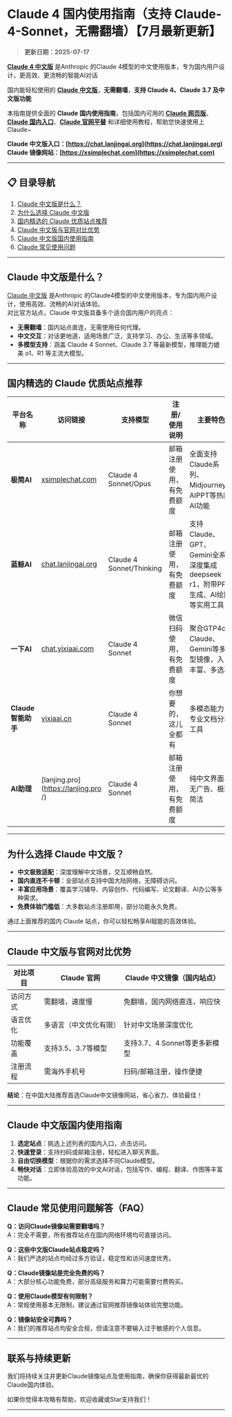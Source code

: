 # Claude 4 国内使用指南（支持 Claude-4-Sonnet，无需翻墙）【7月最新更新】

> **更新日期：2025-07-17**

[**Claude 4 中文版**](https://chat.lanjingai.org) 是Anthropic 的Claude 4模型的中文使用版本，专为国内用户设计，更高效、更流畅的智能AI对话

国内能轻松使用的 [**Claude 中文版**](https://chat.lanjingai.org)，**无需翻墙**，**支持 Claude 4、Claude 3.7 及中文版功能**   

本指南提供全面的 **Claude 国内使用指南**，包括国内可用的 [**Claude 网页版**](https://xsimplechat.com)、[**Claude 国内入口**](https://chat.lanjingai.org)、[**Claude 官网平替**](https://xsimplechat.com) 和详细使用教程，帮助您快速使用上 Claude~

**Claude 中文版入口：[https://chat.lanjingai.org](https://chat.lanjingai.org)**   
**Claude 镜像网站：[https://xsimplechat.com](https://xsimplechat.com)**

---

## 📋 目录导航

1. [Claude 中文版是什么？](#claude-中文版是什么)
2. [为什么选择 Claude 中文版](#为什么选择-claude-中文版)
3. [国内精选的 Claude 优质站点推荐](#国内精选的-claude-优质站点推荐)
4. [Claude 中文版与官网对比优势](#claude-中文版与官网对比优势)
5. [Claude 中文版国内使用指南](#claude-中文版国内使用指南)
6. [Claude 常见使用问题](#claude-常见使用问题)

---

## Claude 中文版是什么？

[Claude 中文版](https://chat.lanjingai.org) 是Anthropic 的Claude4模型的中文使用版本，专为国内用户设计，使用高效、流畅的AI对话体验。  
对比官方站点，Claude 中文版具备多个适合国内用户的亮点：

- **无需翻墙**：国内站点直连，无需使用任何代理。
- **中文交互**：对话更地道，适用场景广泛，支持学习、办公、生活等多领域。
- **多模型支持**：涵盖 Claude 4 Sonnet、Claude 3.7 等最新模型，推理能力媲美 o1、R1 等主流大模型。

---

## 国内精选的 Claude 优质站点推荐

| 平台名称               | 访问链接                                                               | 支持模型                  | 注册/使用说明                         | 主要特色                                                                                 |
| ---------------------- | ---------------------------------------------------------------------- | ------------------------- | -------------------------------------- | ---------------------------------------------------------------------------------------- |
| **极简AI**             | [xsimplechat.com](https://xsimplechat.com/)                         | Claude 4 Sonnet/Opus      | 邮箱注册使用，有免费额度         | 全面支持Claude系列、Midjourney、AIPPT等热门AI功能                                        |
| **蓝鲸AI**             | [chat.lanjingai.org](https://chat.lanjingai.org/)                                 | Claude 4 Sonnet/Thinking  | 邮箱注册使用，有免费额度         | 支持Claude、GPT、Gemini全系，深度集成deepseek r1，附带PPT生成、AI绘图等实用工具            |
| **一下AI**             | [chat.yixiaai.com](https://chat.yixiaai.com/)                     | Claude 4 Sonnet           | 微信扫码使用，有免费额度                         | 聚合GTP4o、Claude、Gemini等多模型镜像，入口丰富、多选项                                   |
| **Claude智能助手**     | [yixiaai.cn](https://yixiaai.cn/)                               | Claude 4 Sonnet           | 你想要的，这儿全都有                       | 多模态能力，专业文档分析工具                                                              |
| **AI助理**             | [lanjing.pro](https://lanjing.pro /)                         | Claude 4 Sonnet           | 邮箱注册使用，有免费额度              | 纯中文界面、无广告、极致简洁                                                             |

---

## 为什么选择 Claude 中文版？

- **中文极致适配**：深度理解中文场景，交互顺畅自然。
- **国内直连不卡顿**：全部站点支持中国大陆网络，无障碍访问。
- **丰富应用场景**：覆盖学习辅导、内容创作、代码编写、论文翻译、AI办公等多种需求。
- **免费体验门槛低**：大多数站点注册即用，部分功能永久免费。

通过上面推荐的国内 Claude 站点，你可以轻松畅享AI赋能的高效体验。

---

## Claude 中文版与官网对比优势

| 对比项目   | Claude 官网           | Claude 中文镜像（国内站点）       |
| ---------- | -------------------- | --------------------------------- |
| 访问方式   | 需翻墙，速度慢        | 免翻墙，国内网络直连，响应快      |
| 语言优化   | 多语言（中文优化有限） | 针对中文场景深度优化              |
| 功能覆盖   | 支持3.5、3.7等模型    | 支持3.7、4 Sonnet等更多新模型     |
| 注册流程   | 需海外手机号          | 扫码/邮箱注册，操作便捷           |

**结论**：在中国大陆推荐首选Claude中文镜像网站，省心省力、体验最佳！

---

## Claude 中文版国内使用指南

1. **选定站点**：挑选上述列表的国内入口，点击访问。
2. **快速登录**：支持扫码或邮箱注册，轻松进入聊天界面。
3. **自由切换模型**：根据你的需求选择不同Claude模型。
4. **畅快对话**：立即体验高效的中文AI对话，包括写作、编程、翻译、作图等丰富功能。

---

## Claude 常见使用问题解答（FAQ）

**Q：访问Claude镜像站需要翻墙吗？**  
A：完全不需要，所有推荐站点在国内网络环境均可直接访问。

**Q：这些中文版Claude站点稳定吗？**  
A：我们严选的站点均经过多方验证，稳定性和访问速度优秀。

**Q：Claude镜像站是完全免费的吗？**  
A：大部分核心功能免费，部分高级服务和算力可能需要付费购买。

**Q：使用Claude模型有何限制？**  
A：常规使用基本无限制，建议通过官网推荐镜像站体验完整功能。

**Q：镜像站安全可靠吗？**  
A：我们的推荐站点均安全合规，但请注意不要输入过于敏感的个人信息。

---

## 联系与持续更新

我们将持续关注并更新Claude镜像站点及使用指南，确保你获得最新最优的Claude国内体验。

如果你觉得本攻略有帮助，欢迎收藏或Star支持我们！

---
